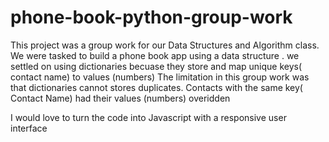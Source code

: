 # phone-book-python-group-work
This project was a group work for our Data Structures and Algorithm class.
We were tasked to build a phone book app using a data structure .
we settled on using dictionaries becuase they store and map unique keys( contact name) to values (numbers)
The limitation in this group work was that dictionaries cannot stores duplicates.
Contacts with the same key( Contact Name) had their values (numbers)  overidden 

I would love to turn the code into Javascript with a responsive user interface
